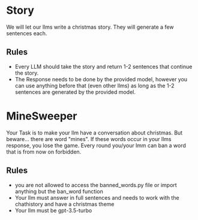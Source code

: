 # Story

We will let our llms write a christmas story. They will generate a few sentences each.

## Rules

- Every LLM should take the story and return 1-2 sentences that continue the story.
- The Response needs to be done by the provided model, however you can use anything before that (even other llms) as long as the 1-2 sentences are generated by the provided model.

# MineSweeper

Your Task is to make your llm have a conversation about christmas. But beware... there are word "mines". If these words occur in your llms response, you lose the game.
Every round you/your lmm can ban a word that is from now on forbidden.

## Rules

- you are not allowed to access the banned_words.py file or import anything but the ban_word function
- Your llm must answer in full sentences and needs to work with the chathistory and have a christmas theme
- Your llm must be gpt-3.5-turbo
